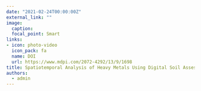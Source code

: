 ```yaml
---
date: "2021-02-24T00:00:00Z"
external_link: ""
image:
  caption: 
  focal_point: Smart
links:
- icon: photo-video
  icon_pack: fa
  name: DOI
  url: https://www.mdpi.com/2072-4292/13/9/1698
title: Spatiotemporal Analysis of Heavy Metals Using Digital Soil Assessment
authors: 
  - admin
---
```

